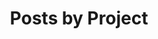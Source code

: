---
title: "Posts by Project"
layout: categories
permalink: /projects/
sidebar:
  nav: all-projects
---